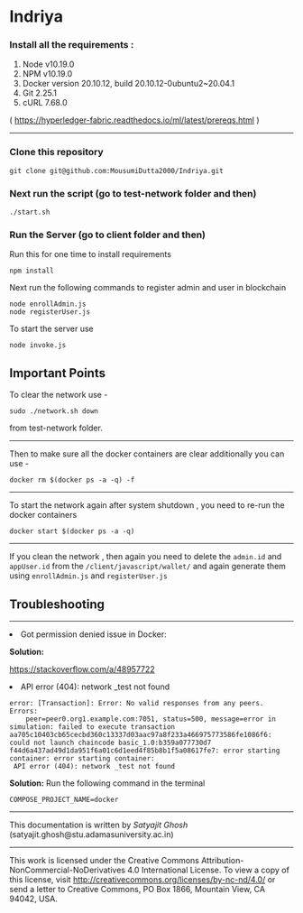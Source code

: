 # Indriya

### Install all the requirements :
1. Node v10.19.0
2. NPM v10.19.0
3. Docker version 20.10.12, build 20.10.12-0ubuntu2~20.04.1
4. Git 2.25.1
5. cURL 7.68.0

( https://hyperledger-fabric.readthedocs.io/ml/latest/prereqs.html )

<hr>


### Clone this repository
```
git clone git@github.com:MousumiDutta2000/Indriya.git
```

### Next run the script (go to test-network folder and then)
```
./start.sh
```
### Run the Server (go to client folder and then)

Run this for one time to install requirements
```
npm install
```
Next run the following commands to register admin and user in blockchain

```
node enrollAdmin.js
node registerUser.js
```

To start the server use 
```
node invoke.js
```
## Important Points

To clear the network use -
```
sudo ./network.sh down
```
from test-network folder.
<hr>
Then to make sure all the docker containers are clear additionally you can use -

```
docker rm $(docker ps -a -q) -f
```
<hr>
To start the network again after system shutdown , you need to re-run the docker containers

```
docker start $(docker ps -a -q)
```
<hr>
If you clean the network , then again you need to delete the <code>admin.id</code> and <code>appUser.id</code> from the <code>/client/javascript/wallet/</code> and again generate them using <code>enrollAdmin.js</code>
and <code>registerUser.js</code>

## Troubleshooting
<hr>
<li>Got permission denied issue in Docker:</li>

<b>Solution:</b>

<a href="https://stackoverflow.com/a/48957722">https://stackoverflow.com/a/48957722</a>

<li>API error (404): network _test not found</li>

```
error: [Transaction]: Error: No valid responses from any peers. Errors:
    peer=peer0.org1.example.com:7051, status=500, message=error in simulation: failed to execute transaction 
aa705c10403cb65cecbd360c13337d03aac97a8f233a466975773586fe1086f6: could not launch chaincode basic_1.0:b359a077730d7
f44d6a437ad49d1da951f6a01c6d1eed4f85b8b1f5a08617fe7: error starting container: error starting container:
 API error (404): network _test not found
```
<b>Solution:</b>
Run the following command in the terminal
```
COMPOSE_PROJECT_NAME=docker
```


<hr>
This documentation is written by <i>Satyajit Ghosh</i> (satyajit.ghosh@stu.adamasuniversity.ac.in)
<hr>

This work is licensed under the Creative Commons Attribution-NonCommercial-NoDerivatives 4.0 International License. To view a copy of this license, visit http://creativecommons.org/licenses/by-nc-nd/4.0/ or send a letter to Creative Commons, PO Box 1866, Mountain View, CA 94042, USA.